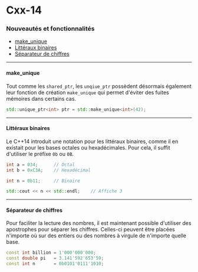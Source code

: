 # Cxx-14
### Nouveautés et fonctionnalités

- [make_unique](#make_unique)
- [Littéraux binaires](#binary_literals)
- [Séparateur de chiffres](#digit_separators)

---

#### make_unique <a id="make_unique"></a>

Tout comme les `shared_ptr`, les `unqiue_ptr` possèdent désormais également leur fonction de création `make_unique` qui permet d'éviter des fuites mémoires dans certains cas.

```cpp
std::unique_ptr<int> ptr = std::make_unique<int>(42);
```

---

#### Littéraux binaires <a id="binary_literals"></a>

Le C++14 introduit une notation pour les littéraux binaires, comme il en existait pour les bases octales ou hexadécimales. Pour cela, il suffit d'utiliser le préfixe `0b` ou `0B`.

```cpp
int a = 034;      // Octal
int b = 0xC3A;    // Hexadécimal

int n = 0b11;     // Binaire

std::cout << n << std::endl;    // Affiche 3
```

---

#### Séparateur de chiffres <a id="digit_separators"></a>

Pour faciliter la lecture des nombres, il est maintenant possible d'utiliser des apostrophes pour séparer les chiffres. Celles-ci peuvent être placées n'importe où sur des entiers ou des nombres à virgule de n'importe quelle base.

```cpp
const int billion = 1'000'000'000;
const double pi   = 3.141'592'653'59;
const int n       = 0b0101'0111'1010;
```

